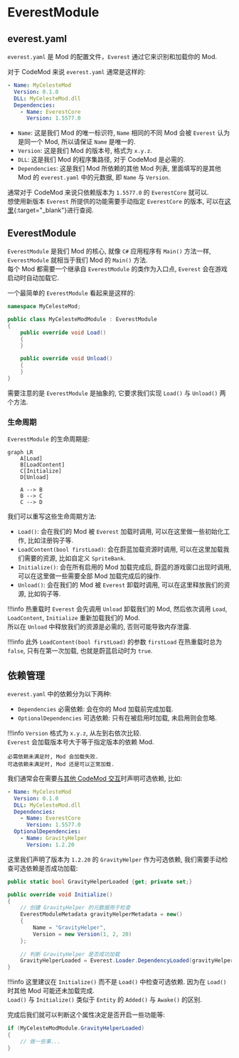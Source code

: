 # EverestModule

## everest.yaml

`everest.yaml` 是 Mod 的配置文件，`Everest` 通过它来识别和加载你的 Mod.

对于 CodeMod 来说 `everest.yaml` 通常是这样的:

```yaml title="everest.yaml"
- Name: MyCelesteMod
  Version: 0.1.0
  DLL: MyCelesteMod.dll
  Dependencies:
    - Name: EverestCore
      Version: 1.5577.0
```

* `Name`: 这是我们 Mod 的唯一标识符, `Name` 相同的不同 Mod 会被 `Everest` 认为是同一个 Mod, 所以请保证 `Name` 是唯一的. 
* `Version`: 这是我们 Mod 的版本号, 格式为 `x.y.z`.     
* `DLL`: 这是我们 Mod 的程序集路径, 对于 CodeMod 是必需的.
* `Dependencies`: 这是我们 Mod 所依赖的其他 Mod 列表, 里面填写的是其他 Mod 的 `everest.yaml` 中的元数据, 即 `Name` 与 `Version`.     

通常对于 CodeMod 来说只依赖版本为 `1.5577.0` 的 `EverestCore` 就可以.     
想使用新版本 `Everest` 所提供的功能需要手动指定 `EverestCore` 的版本, 可以在[这里](https://github.com/EverestAPI/Everest/releases){:target="_blank"}进行查阅.

## EverestModule

`EverestModule` 是我们 Mod 的核心, 就像 `C#` 应用程序有 `Main()` 方法一样,
`EverestModule` 就相当于我们 Mod 的 `Main()` 方法.          
每个 Mod 都需要一个继承自 `EverestModule` 的类作为入口点, `Everest` 会在游戏启动时自动加载它.

一个最简单的 `EverestModule` 看起来是这样的:

```cs title="MyCelesteModModule.cs"
namespace MyCelesteMod;

public class MyCelesteModModule : EverestModule
{
    public override void Load()
    {
    }

    public override void Unload()
    {
    }
}
```

需要注意的是 `EverestModule` 是抽象的, 它要求我们实现 `Load()` 与 `Unload()` 两个方法.

### 生命周期

`EverestModule` 的生命周期是:

```mermaid
graph LR
    A[Load]
    B[LoadContent]
    C[Initialize]
    D[Unload]

    A --> B
    B --> C
    C --> D
```

我们可以重写这些生命周期方法:

* `Load()`: 会在我们的 Mod 被 `Everest` 加载时调用, 可以在这里做一些初始化工作, 比如注册钩子等.                
* `LoadContent(bool firstLoad)`: 会在蔚蓝加载资源时调用, 可以在这里加载我们需要的资源, 比如自定义 `SpriteBank`.    
* `Initialize()`: 会在所有启用的 Mod 加载完成后, 蔚蓝的游戏窗口出现时调用, 可以在这里做一些需要全部 Mod 加载完成后的操作.        
* `Unload()`: 会在我们的 Mod 被 `Everest` 卸载时调用, 可以在这里释放我们的资源, 比如钩子等.

!!!info
    热重载时 `Everest` 会先调用 `Unload` 卸载我们的 Mod, 然后依次调用 `Load`, `LoadContent`, `Initialize` 重新加载我们的 Mod.           
    所以在 `Unload` 中释放我们的资源是必需的, 否则可能导致内存泄露.

!!!info
    此外 `LoadContent(bool firstLoad)` 的参数 `firstLoad` 在热重载时总为 `false`, 只有在第一次加载, 也就是蔚蓝启动时为 `true`.

## 依赖管理

`everest.yaml` 中的依赖分为以下两种:

- `Dependencies` 必需依赖: 会在你的 Mod 加载前完成加载.
- `OptionalDependencies` 可选依赖: 只有在被启用时加载, 未启用则会忽略.

!!!info
    `Version` 格式为 `x.y.z`, 从左到右依次比较.    
    `Everest` 会加载版本号大于等于指定版本的依赖 Mod.

    必需依赖未满足时, Mod 会加载失败.   
    可选依赖未满足时, Mod 还是可以正常加载.

我们通常会在需要[与其他 CodeMod 交互](../../advanced/cross_mod_interaction.md)时声明可选依赖, 比如:

```yaml title="everest.yaml"
- Name: MyCelesteMod
  Version: 0.1.0
  DLL: MyCelesteMod.dll
  Dependencies:
    - Name: EverestCore
      Version: 1.5577.0
  OptionalDependencies:
    - Name: GravityHelper
      Version: 1.2.20
```

这里我们声明了版本为 `1.2.20` 的 `GravityHelper` 作为可选依赖, 我们需要手动检查可选依赖是否成功加载:

```cs title="MyCelesteModModule.cs"
public static bool GravityHelperLoaded {get; private set;}

public override void Initialize()
{
    // 创建 GravityHelper 的元数据用于检查
    EverestModuleMetadata gravityHelperMetadata = new()
    {
        Name = "GravityHelper",
        Version = new Version(1, 2, 20)
    };
    
    // 判断 GravityHelper 是否成功加载
    GravityHelperLoaded = Everest.Loader.DependencyLoaded(gravityHelperMetadata);
}
```

!!!info
    这里建议在 `Initialize()` 而不是 `Load()` 中检查可选依赖. 因为在 `Load()` 时其他 Mod 可能还未加载完成.          
    `Load()` 与 `Initialize()` 类似于 `Entity` 的 `Added()` 与 `Awake()` 的区别.

完成后我们就可以判断这个属性决定是否开启一些功能等:

```cs
if (MyCelesteModModule.GravityHelperLoaded)
{
    // 做一些事...
}
```